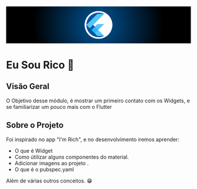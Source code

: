 ![Flutter Curso Banner](https://github.com/FlutterCurso/Imagens/blob/master/FlutterCursoBanner.png)
# Eu Sou Rico 💎

## Visão Geral

O Objetivo desse módulo, é mostrar um primeiro contato com os Widgets, e se familiarizar um pouco mais com o Flutter


## Sobre o Projeto

Foi inspirado no app "I'm Rich", e no desenvolvimento iremos aprender:

- O que é Widget
- Como útilizar alguns componentes do material.
- Adicionar imagens ao projeto .
- O que é o pubspec.yaml

Além de várias outros conceitos. 😁
